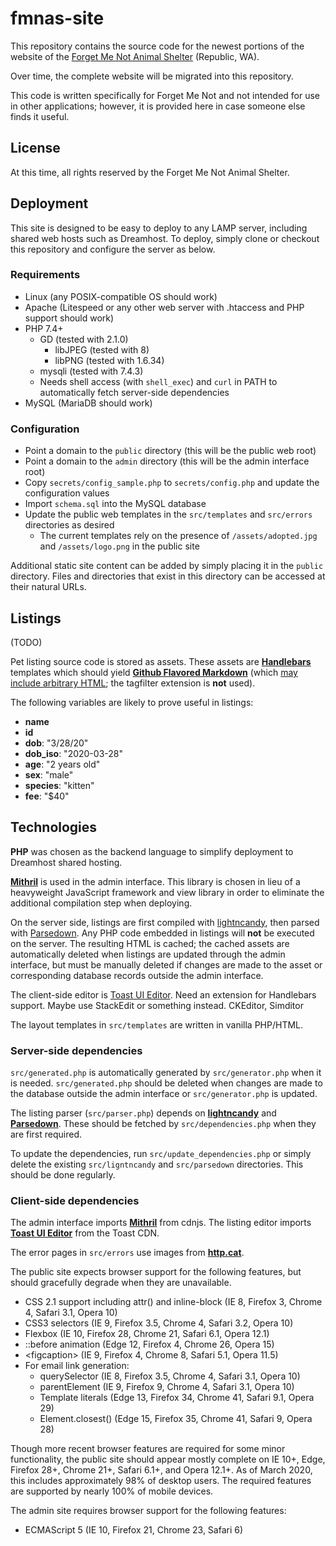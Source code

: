 # fmnas-site

This repository contains the source code for the newest portions of the 
website of the [Forget Me Not Animal Shelter](https://forgetmenotshelter.org) (Republic, WA).

Over time, the complete website will be migrated into this repository.

This code is written specifically for Forget Me Not and not intended for use in other applications;
however, it is provided here in case someone else finds it useful.

## License

At this time, all rights reserved by the Forget Me Not Animal Shelter.

## Deployment
This site is designed to be easy to deploy to any LAMP server, including shared web hosts such as Dreamhost.
To deploy, simply clone or checkout this repository and configure the server as below. 

### Requirements
* Linux (any POSIX-compatible OS should work)
* Apache (Litespeed or any other web server with .htaccess and PHP support should work)
* PHP 7.4+
    * GD (tested with 2.1.0)
        * libJPEG (tested with 8)
        * libPNG (tested with 1.6.34)
    * mysqli (tested with 7.4.3)
    * Needs shell access (with `shell_exec`) and `curl` in PATH to automatically fetch server-side dependencies
* MySQL (MariaDB should work)

### Configuration
* Point a domain to the `public` directory (this will be the public web root)
* Point a domain to the `admin` directory (this will be the admin interface root)
* Copy `secrets/config_sample.php` to `secrets/config.php` and update the configuration values 
* Import `schema.sql` into the MySQL database
* Update the public web templates in the `src/templates` and `src/errors` directories as desired
    * The current templates rely on the presence of `/assets/adopted.jpg` and `/assets/logo.png` in the public site

Additional static site content can be added by simply placing it in the `public` directory.
Files and directories that exist in this directory can be accessed at their natural URLs.

## Listings
(TODO)

Pet listing source code is stored as assets. These assets are **[Handlebars](https://handlebarsjs.com)** templates which
should yield **[Github Flavored Markdown](https://github.github.com/gfm/)** (which [may include arbitrary HTML](https://github.github.com/gfm/#raw-html);
the tagfilter extension is **not** used).

The following variables are likely to prove useful in listings:
* **name**
* **id**
* **dob**: "3/28/20"
* **dob_iso**: "2020-03-28"
* **age**: "2 years old"
* **sex**: "male"
* **species**: "kitten"
* **fee**: "$40"
<!-- TODO: Litters -->

## Technologies
**PHP** was chosen as the backend language to simplify deployment to Dreamhost shared hosting. 

[**Mithril**](https://mithril.js.org) is used in the admin interface. This library is chosen in lieu of
a heavyweight JavaScript framework and view library in order to eliminate the additional compilation step when deploying.

On the server side, listings are first compiled with [lightncandy](https://github.com/zordius/lightncandy),
then parsed with [Parsedown](https://parsedown.org/). Any PHP code embedded in listings will **not** be executed on the server. The resulting HTML is cached; the cached assets are automatically
deleted when listings are updated through the admin interface, but must be manually deleted if changes are made to the asset or 
corresponding database records outside the admin interface.

The client-side editor is [Toast UI Editor](https://ui.toast.com/tui-editor/). Need an extension for Handlebars support. Maybe use StackEdit or something instead.
CKEditor, Simditor
<!-- https://softwarerecs.stackexchange.com/questions/5746/markdown-editor-for-windows-with-live-rendering-in-the-editing-pane-not-in-a-se -->

The layout templates in `src/templates` are written in vanilla PHP/HTML.

### Server-side dependencies
`src/generated.php` is automatically generated by `src/generator.php` when it is needed.
`src/generated.php` should be deleted when changes are made to the database outside the admin interface
or `src/generator.php` is updated.

The listing parser (`src/parser.php`) depends on
[**lightncandy**](https://github.com/zordius/lightncandy) and
[**Parsedown**](https://parsedown.org/). These should be fetched by `src/dependencies.php` when they are first required.

To update the dependencies, run `src/update_dependencies.php` or simply delete the existing `src/ligntncandy` and `src/parsedown`
directories. This should be done regularly.

### Client-side dependencies
The admin interface imports [**Mithril**](https://mithril.js.org) from cdnjs.
The listing editor imports 
[**Toast UI Editor**](https://ui.toast.com/tui-editor/)
from the Toast CDN.

The error pages in `src/errors` use images from [**http.cat**](https://http.cat).

The public site expects browser support for the following features, but should gracefully degrade when they are unavailable.
* CSS 2.1 support including attr() and inline-block (IE 8, Firefox 3, Chrome 4, Safari 3.1, Opera 10)
* CSS3 selectors (IE 9, Firefox 3.5, Chrome 4, Safari 3.2, Opera 10)
* Flexbox (IE 10, Firefox 28, Chrome 21, Safari 6.1, Opera 12.1)
* ::before animation (Edge 12, Firefox 4, Chrome 26, Opera 15)
* \<figcaption\> (IE 9, Firefox 4, Chrome 8, Safari 5.1, Opera 11.5)
* For email link generation:
    * querySelector (IE 8, Firefox 3.5, Chrome 4, Safari 3.1, Opera 10)
    * parentElement (IE 9, Firefox 9, Chrome 4, Safari 3.1, Opera 10)
    * Template literals (Edge 13, Firefox 34, Chrome 41, Safari 9.1, Opera 29)
    * Element.closest() (Edge 15, Firefox 35, Chrome 41, Safari 9, Opera 28)

Though more recent browser features are required for some minor functionality, 
the public site should appear mostly complete on IE 10+, Edge, Firefox 28+, Chrome 21+, Safari 6.1+, and Opera 12.1+. 
As of March 2020, this includes approximately 98% of desktop users. The required features are supported by nearly 100% of mobile devices.


The admin site requires browser support for the following features:
* ECMAScript 5 (IE 10, Firefox 21, Chrome 23, Safari 6)